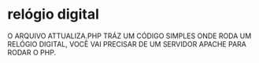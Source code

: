 

# relógio digital
O ARQUIVO ATTUALIZA.PHP TRÁZ UM CÓDIGO SIMPLES ONDE RODA UM RELÓGIO DIGITAL, VOCÊ VAI PRECISAR DE UM SERVIDOR APACHE PARA RODAR O PHP.

